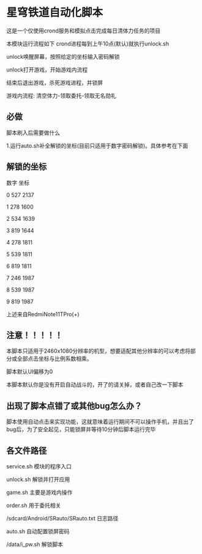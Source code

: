 # 星穹铁道自动化脚本

这是一个仅使用crond服务和模拟点击完成每日清体力任务的项目

本模块运行流程如下
crond进程每到上午10点(默认)就执行unlock.sh

unlock唤醒屏幕，按照给定的坐标输入密码解锁  

unlock打开游戏，开始游戏内流程  

结束后退出游戏，杀死游戏进程，并锁屏

游戏内流程: 清空体力-领取委托-领取无名勋礼

## 必做
脚本刷入后需要做什么 

1.运行auto.sh补全解锁的坐标(目前只适用于数字密码解锁)。具体参考在下面 

## 解锁的坐标

数字 坐标

0 527 2137  

1 278 1600  

2 534 1639  

3 819 1644  

4 278 1811  

5 539 1811  

6 819 1811  

7 246 1987  

8 539 1987  

9 819 1987  

上述来自RedmiNote11TPro(+)


## 注意！！！！！
本脚本只适用于2460x1080分辨率的机型，想要适配其他分辨率的可以考虑将部分或全部点击坐标与比例系数相乘。

脚本默认UI偏移为0

本脚本默认你是没有开启自动战斗的，开了的请关掉，或者自己改一下脚本  


## 出现了脚本点错了或其他bug怎么办？
脚本使用自动点击来实现功能，这就意味着运行期间不可以操作手机，并且出了bug后，为了安全起见，只能锁屏并等待10分钟后脚本运行完毕

## 各文件路径
service.sh                      模块的程序入口  

unlock.sh                       解锁并打开应用  

game.sh                       主要是游戏内操作  

order.sh                         用于委托相关  

/sdcard/Android/SRauto/SRauto.txt   日志路径  

auto.sh                     自动配置锁屏密码 

/data/i_pw.sh                        解锁脚本

